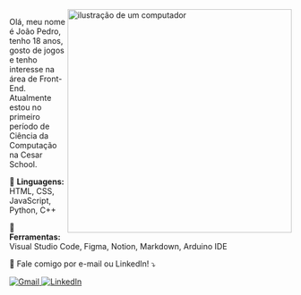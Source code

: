 <img src="https://raw.githubusercontent.com/MicaelliMedeiros/micaellimedeiros/master/image/computer-illustration.png" alt="ilustração de um computador" width="400px" align="right" style="min-width: 400px; max-width: 400px;">

<p align="left"> 
  Olá, meu nome é João Pedro, tenho 18 anos, gosto de jogos e tenho interesse na área de Front-End.<br>
  Atualmente estou no primeiro período de Ciência da Computação na Cesar School.
</p>

<p align="left">
  🦄 <strong>Linguagens:</strong> HTML, CSS, JavaScript, Python, C++
</p>

<p align="left">
  💼 <strong>Ferramentas:</strong> Visual Studio Code, Figma, Notion, Markdown, Arduino IDE
</p>

<p align="left">
  💌 Fale comigo por e-mail ou LinkedIn! ⤵️
</p>

<p align="left">
  <a href="mailto:joaopefdias@gmail.com" title="Gmail">
    <img src="https://img.shields.io/badge/-Gmail-FF0000?style=flat-square&labelColor=FF0000&logo=gmail&logoColor=white" alt="Gmail"/>
  </a>
  <a href="https://linkedin.com/in/jotadiasss" title="LinkedIn" target="_blank">
    <img src="https://img.shields.io/badge/-Linkedin-0e76a8?style=flat-square&logo=Linkedin&logoColor=white" alt="LinkedIn"/>
  </a>
</p>
